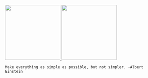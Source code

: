 <a href="https://github.com/Angelmaneuver">
  <img style="height:180px;" src="https://github-readme-stats-angelmaneuver.vercel.app/api?username=Angelmaneuver&theme=iceberg&show_icons=true&cache_seconds=86400" />
</a>
<a href="https://github.com/Angelmaneuver">
  <img style="height:180px;" src="https://github-readme-stats-angelmaneuver.vercel.app/api/top-langs/?username=Angelmaneuver&theme=iceberg&layout=compact" />
</a>


```
Make everything as simple as possible, but not simpler. -Albert Einstein
```

<!---
Angelmaneuver/Angelmaneuver is a ✨ special ✨ repository because its `README.md` (this file) appears on your GitHub profile.
You can click the Preview link to take a look at your changes.
--->
